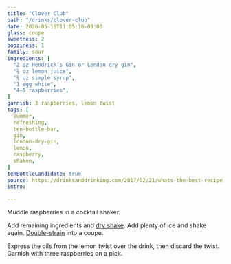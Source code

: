 ```yaml
---
title: "Clover Club"
path: "/drinks/clover-club"
date: 2020-05-18T11:05:18-08:00
glass: coupe
sweetness: 2
booziness: 1
family: sour
ingredients: [
  "2 oz Hendrick’s Gin or London dry gin",
  "¾ oz lemon juice",
  "¾ oz simple syrup",
  "1 egg white",
  "4–5 raspberries",
]
garnish: 3 raspberries, lemon twist
tags: [
  summer,
  refreshing,
  ten-bottle-bar,
  gin,
  london-dry-gin,
  lemon,
  raspberry,
  shaken,
]
tenBottleCandidate: true
source: https://drinksanddrinking.com/2017/02/21/whats-the-best-recipe-for-a-clover-club/
intro:

---
```

Muddle raspberries in a cocktail shaker.

Add remaining ingredients and [dry shake](/techniques/shaking/#dry-shaking).
Add plenty of ice and shake again.
[Double-strain](/techniques/straining/#double-straining) into a coupe.

Express the oils from the lemon twist over the drink, then discard the twist.
Garnish with three raspberries on a pick.
